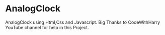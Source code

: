 # AnalogClock
AnalogClock using Html,Css and Javascript.
Big Thanks to CodeWithHarry YouTube channel for help in this Project.
